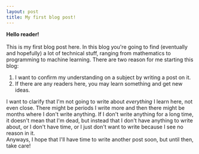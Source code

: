 ```yaml
---
layout: post
title: My first blog post!
---
```


__Hello reader!__
<br />
<br />
This is my first blog post here. In this blog you're going to find (eventually and hopefully) a lot of technical stuff, ranging from mathematics to programming to machine learning. There are two reason for me starting this blog:

1. I want to confirm my understanding on a subject by writing a post on it.
2. If there are any readers here, you may learn something and get new ideas.

I want to clarify that I'm not going to write about _everything_ I learn here, not even close. There might be periods I write more and then there might be months where I don't write anything. If I don't write anything for a long time, it doesn't mean that I'm dead, but instead that I don't have anything to write about, or I don't have time, or I just don't want  to write because I see no reason in it.
<br />
Anyways, I hope that I'll have time to write another post soon, but until then, take care!
